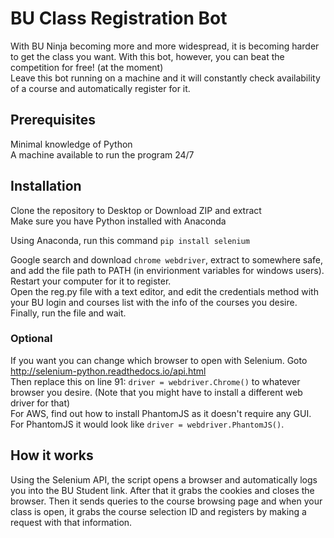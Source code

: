 # BU Class Registration Bot

With BU Ninja becoming more and more widespread, it is becoming harder to get the class you want. With this bot, however, you can beat the competition for free! (at the moment)  
Leave this bot running on a machine and it will constantly check availability of a course and automatically register for it.

## Prerequisites
Minimal knowledge of Python  
A machine available to run the program 24/7

## Installation
Clone the repository to Desktop or Download ZIP and extract  
Make sure you have Python installed with Anaconda

Using Anaconda, run this command
`pip install selenium`  

Google search and download `chrome webdriver`, extract to somewhere safe, and add the file path to PATH (in envirionment variables for windows users).  
Restart your computer for it to register.  
Open the reg.py file with a text editor, and edit the credentials method with your BU login and courses list with the info of the courses you desire.  
Finally, run the file and wait.

### Optional
If you want you can change which browser to open with Selenium. Goto http://selenium-python.readthedocs.io/api.html  
Then replace this on line 91: `driver = webdriver.Chrome()` to whatever browser you desire. (Note that you might have to install a different web driver for that)    
For AWS, find out how to install PhantomJS as it doesn't require any GUI. For PhantomJS it would look like `driver = webdriver.PhantomJS()`.

## How it works
Using the Selenium API, the script opens a browser and automatically logs you into the BU Student link. After that it grabs the cookies and closes the browser. Then it sends queries to the course browsing page and when your class is open, it grabs the course selection ID and registers by making a request with that information.
